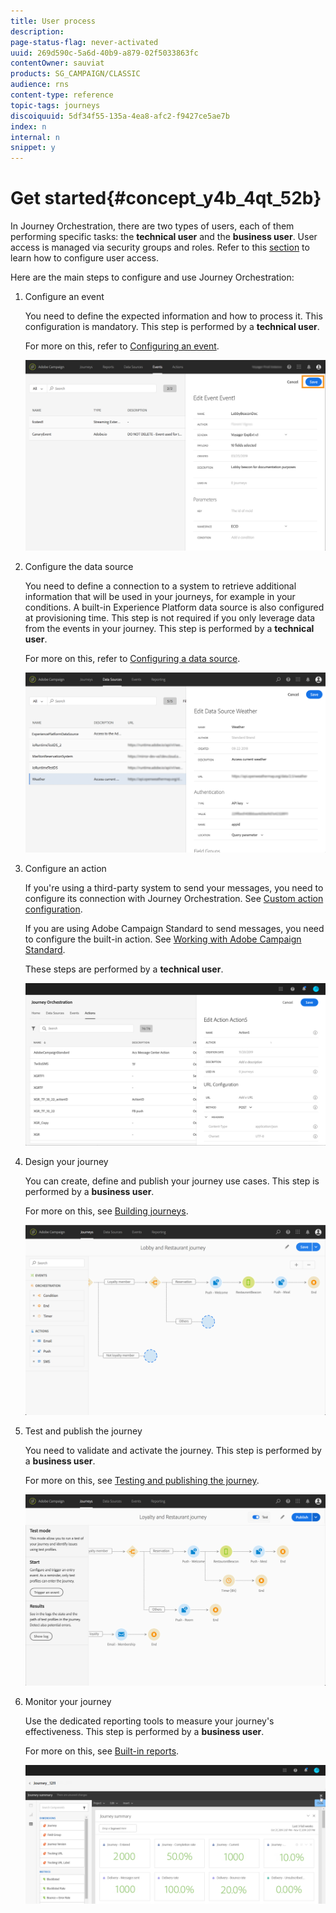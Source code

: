 ```yaml
---
title: User process
description: 
page-status-flag: never-activated
uuid: 269d590c-5a6d-40b9-a879-02f5033863fc
contentOwner: sauviat
products: SG_CAMPAIGN/CLASSIC
audience: rns
content-type: reference
topic-tags: journeys
discoiquuid: 5df34f55-135a-4ea8-afc2-f9427ce5ae7b
index: n
internal: n
snippet: y
---
```


# Get started{#concept_y4b_4qt_52b}

In Journey Orchestration, there are two types of users, each of them performing specific tasks: the **technical user** and the **business user**. User access is managed via security groups and roles. Refer to this [section](../about/usermanagement.md) to learn how to configure user access.

Here are the main steps to configure and use Journey Orchestration:

1. Configure an event

    You need to define the expected information and how to process it. This configuration is mandatory. This step is performed by a **technical user**. 

    For more on this, refer to [Configuring an event](../event/event.md#concept_gfj_fqt_52b).

    ![](../assets/journey7.png)  

1. Configure the data source

    You need to define a connection to a system to retrieve additional information that will be used in your journeys, for example in your conditions. A built-in Experience Platform data source is also configured at provisioning time. This step is not required if you only leverage data from the events in your journey. This step is performed by a **technical user**. 

    For more on this, refer to [Configuring a data source](../datasource/ds.md#concept_s1s_dqt_52b).
    
    ![](../assets/journey22.png)  

1. Configure an action

    If you're using a third-party system to send your messages, you need to configure its connection with Journey Orchestration. See [Custom action configuration](../action/custom.md). 

    If you are using Adobe Campaign Standard to send messages, you need to configure the built-in action. See [Working with Adobe Campaign Standard](../action/actioncampaign.md). 

    These steps are performed by a **technical user**. 

    ![](../assets/custom2.png)  

1. Design your journey

     You can create, define and publish your journey use cases. This step is performed by a **business user**. 

     For more on this, see [Building journeys](../building-journeys/journey.md#concept_gq5_sqt_52b).

     ![](../assets/journeyuc2_24.png)

1. Test and publish the journey

    You need to validate and activate the journey. This step is performed by a **business user**. 

    For more on this, see [Testing and publishing the journey](../building-journeys/journeypublication.md#concept_mtc_lrt_52b).

    ![](../assets/journeyuc2_32bis.png)

1. Monitor your journey

    Use the dedicated reporting tools to measure your journey's effectiveness. This step is performed by a **business user**. 

    For more on this, see [Built-in reports](../reporting/reporting.md#concept_rfj_wpt_52b).

    ![](../assets/dynamic_report_journey_12.png)

